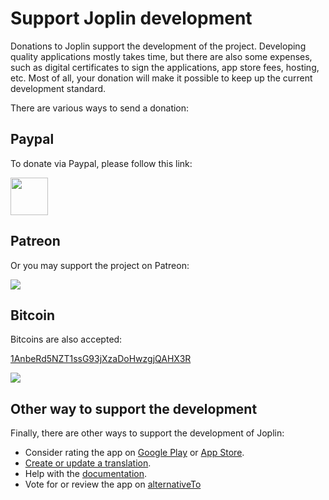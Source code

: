 # Support Joplin development

Donations to Joplin support the development of the project. Developing quality applications mostly takes time, but there are also some expenses, such as digital certificates to sign the applications, app store fees, hosting, etc. Most of all, your donation will make it possible to keep up the current development standard.

There are various ways to send a donation:

## Paypal

To donate via Paypal, please follow this link:

<a href="https://www.paypal.com/cgi-bin/webscr?cmd=_donations&business=E8JMYD2LQ8MMA&lc=GB&item_name=Joplin+Development&currency_code=EUR&bn=PP%2dDonationsBF%3abtn_donateCC_LG%2egif%3aNonHosted"><img src="https://joplin.cozic.net/images/PayPalDonate.png" height="60px"/></a>

## Patreon

Or you may support the project on Patreon:

<a href="https://www.patreon.com/joplin"><img src="https://joplin.cozic.net/images/badges/Patreon.png"/></a>

## Bitcoin

Bitcoins are also accepted:

<a href="bitcoin:1AnbeRd5NZT1ssG93jXzaDoHwzgjQAHX3R?message=Joplin%20development">1AnbeRd5NZT1ssG93jXzaDoHwzgjQAHX3R</a>

![](https://joplin.cozic.net/images/BitcoinQr.png)

## Other way to support the development

Finally, there are other ways to support the development of Joplin:

- Consider rating the app on [Google Play](https://play.google.com/store/apps/details?id=net.cozic.joplin&utm_source=GitHub&utm_campaign=README&pcampaignid=MKT-Other-global-all-co-prtnr-py-PartBadge-Mar2515-1) or [App Store](https://itunes.apple.com/us/app/joplin/id1315599797).
- [Create or update a translation](https://joplin.cozic.net/#localisation).
- Help with the [documentation](https://github.com/laurent22/joplin).
- Vote for or review the app on [alternativeTo](https://alternativeto.net/software/joplin/)
